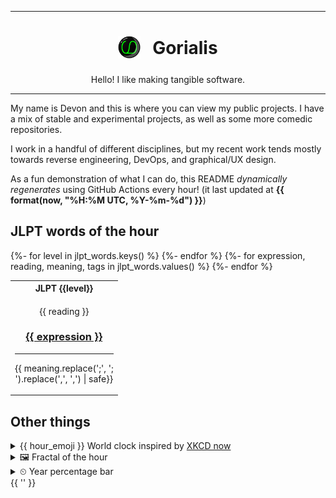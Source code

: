***

<h1 align="center">
<sub>
    <img src="readme/resources/avatar.png" height="36">
</sub>
&nbsp;
Gorialis
</h1>
<p align="center">
Hello! I like making tangible software.
</p>

***

My name is Devon and this is where you can view my public projects. I have a mix of stable and experimental projects, as well as some more comedic repositories.

I work in a handful of different disciplines, but my recent work tends mostly towards reverse engineering, DevOps, and graphical/UX design.

As a fun demonstration of what I can do, this README *dynamically regenerates* using GitHub Actions every hour! (it last updated at **{{ format(now, "%H:%M UTC, %Y-%m-%d") }}**)

<h2>JLPT words of the hour</h2>
<table>
    <tr>
        {%- for level in jlpt_words.keys() %}
        <th>JLPT {{level}}</th>
        {%- endfor %}
    </tr>
    <tr>
        {%- for expression, reading, meaning, tags in jlpt_words.values() %}
        <td>
            <p align="center">{{ reading }}</p>
            <h3 align="center"><b><a href="https://jisho.org/search/{{ quote(expression) }}">{{ expression }}</a></b></h3>
            <hr>
            <p align="center">{{ meaning.replace(';', ';<br>').replace(',', ',<wbr>') | safe}}</p>
        </td>
        {%- endfor %}
    </tr>
</table>

<h2>Other things</h2>
<details>
<summary>{{ hour_emoji }}  World clock inspired by <a href="https://xkcd.com/now">XKCD now</a></summary>

> <img src="generated/now.png" width="512">

</details>
<details>
<summary>&#x1f5bc; Fractal of the hour</summary>

> <img src="generated/fractal.png" width="512">

</details>
<details>
<summary>&#x23f2; Year percentage bar</summary>
<pre><code>{{ format(now, '%Y') }} [{{ percentage_bar }}] {{ format(year_percentage * 100, '.2f') }}%</code></pre>
</details>
{{ '' }}
